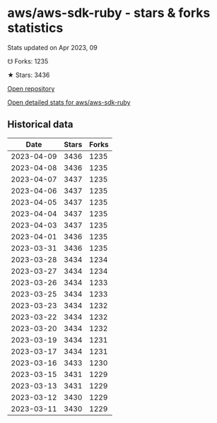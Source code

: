 # aws/aws-sdk-ruby - stars & forks statistics

Stats updated on Apr 2023, 09

☋ Forks: 1235

★ Stars: 3436

[Open repository](https://github.com/aws/aws-sdk-ruby)

[Open detailed stats for aws/aws-sdk-ruby](https://reviewgithub.com/rep/aws/aws-sdk-ruby)

## Historical data
| Date | Stars | Forks |
|------|-------|-------|
| 2023-04-09 | 3436 | 1235 | 
| 2023-04-08 | 3436 | 1235 | 
| 2023-04-07 | 3437 | 1235 | 
| 2023-04-06 | 3437 | 1235 | 
| 2023-04-05 | 3437 | 1235 | 
| 2023-04-04 | 3437 | 1235 | 
| 2023-04-03 | 3437 | 1235 | 
| 2023-04-01 | 3436 | 1235 | 
| 2023-03-31 | 3436 | 1235 | 
| 2023-03-28 | 3434 | 1234 | 
| 2023-03-27 | 3434 | 1234 | 
| 2023-03-26 | 3434 | 1233 | 
| 2023-03-25 | 3434 | 1233 | 
| 2023-03-23 | 3434 | 1232 | 
| 2023-03-22 | 3434 | 1232 | 
| 2023-03-20 | 3434 | 1232 | 
| 2023-03-19 | 3434 | 1231 | 
| 2023-03-17 | 3434 | 1231 | 
| 2023-03-16 | 3433 | 1230 | 
| 2023-03-15 | 3431 | 1229 | 
| 2023-03-13 | 3431 | 1229 | 
| 2023-03-12 | 3430 | 1229 | 
| 2023-03-11 | 3430 | 1229 | 

